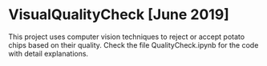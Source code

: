 # VisualQualityCheck [June 2019]
This project uses computer vision techniques to reject or accept potato chips based on their quality.
Check the file QualityCheck.ipynb for the code with detail explanations.
